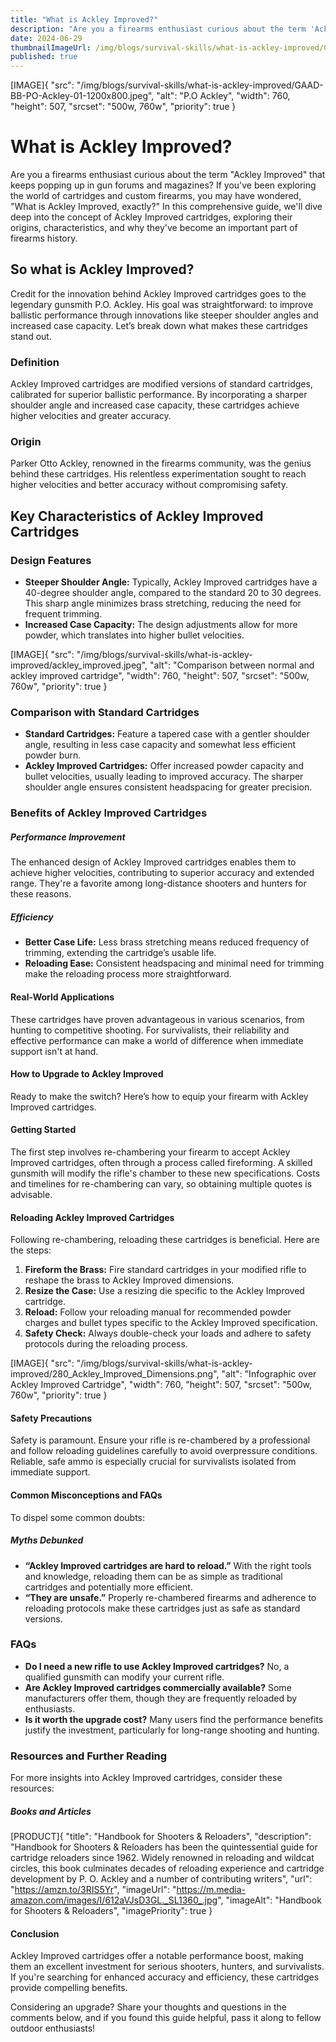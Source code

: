 ```yaml
---
title: "What is Ackley Improved?"
description: "Are you a firearms enthusiast curious about the term 'Ackley Improved' that keeps popping up in gun forums?"
date: 2024-06-29
thumbnailImageUrl: /img/blogs/survival-skills/what-is-ackley-improved/GAAD-BB-PO-Ackley-01-1200x800.jpeg
published: true
---
```


[IMAGE]{ "src": "/img/blogs/survival-skills/what-is-ackley-improved/GAAD-BB-PO-Ackley-01-1200x800.jpeg", "alt": "P.O Ackley", "width": 760, "height": 507, "srcset": "500w, 760w", "priority": true }

# What is Ackley Improved?

Are you a firearms enthusiast curious about the term "Ackley Improved" that keeps popping up in gun forums and magazines? If you've been exploring the world of cartridges and custom firearms, you may have wondered, "What is Ackley Improved, exactly?" In this comprehensive guide, we'll dive deep into the concept of Ackley Improved cartridges, exploring their origins, characteristics, and why they've become an important part of firearms history.

## So what is Ackley Improved?

Credit for the innovation behind Ackley Improved cartridges goes to the legendary gunsmith P.O. Ackley. His goal was straightforward: to improve ballistic performance through innovations like steeper shoulder angles and increased case capacity. Let’s break down what makes these cartridges stand out.

### Definition

Ackley Improved cartridges are modified versions of standard cartridges, calibrated for superior ballistic performance. By incorporating a sharper shoulder angle and increased case capacity, these cartridges achieve higher velocities and greater accuracy.

### Origin

Parker Otto Ackley, renowned in the firearms community, was the genius behind these cartridges. His relentless experimentation sought to reach higher velocities and better accuracy without compromising safety.

## Key Characteristics of Ackley Improved Cartridges

### Design Features

- **Steeper Shoulder Angle:** Typically, Ackley Improved cartridges have a 40-degree shoulder angle, compared to the standard 20 to 30 degrees. This sharp angle minimizes brass stretching, reducing the need for frequent trimming.
- **Increased Case Capacity:** The design adjustments allow for more powder, which translates into higher bullet velocities.

[IMAGE]{ "src": "/img/blogs/survival-skills/what-is-ackley-improved/ackley_improved.jpeg", "alt": "Comparison between normal and ackley improved cartridge", "width": 760, "height": 507, "srcset": "500w, 760w", "priority": true }

### Comparison with Standard Cartridges

- **Standard Cartridges:** Feature a tapered case with a gentler shoulder angle, resulting in less case capacity and somewhat less efficient powder burn.
- **Ackley Improved Cartridges:** Offer increased powder capacity and bullet velocities, usually leading to improved accuracy. The sharper shoulder angle ensures consistent headspacing for greater precision.

### Benefits of Ackley Improved Cartridges

##### Performance Improvement

The enhanced design of Ackley Improved cartridges enables them to achieve higher velocities, contributing to superior accuracy and extended range. They're a favorite among long-distance shooters and hunters for these reasons.

##### Efficiency

- **Better Case Life:** Less brass stretching means reduced frequency of trimming, extending the cartridge’s usable life.
- **Reloading Ease:** Consistent headspacing and minimal need for trimming make the reloading process more straightforward.

#### Real-World Applications

These cartridges have proven advantageous in various scenarios, from hunting to competitive shooting. For survivalists, their reliability and effective performance can make a world of difference when immediate support isn't at hand.

#### How to Upgrade to Ackley Improved

Ready to make the switch? Here’s how to equip your firearm with Ackley Improved cartridges.

#### Getting Started

The first step involves re-chambering your firearm to accept Ackley Improved cartridges, often through a process called fireforming. A skilled gunsmith will modify the rifle's chamber to these new specifications. Costs and timelines for re-chambering can vary, so obtaining multiple quotes is advisable.

#### Reloading Ackley Improved Cartridges

Following re-chambering, reloading these cartridges is beneficial. Here are the steps:

1. **Fireform the Brass:** Fire standard cartridges in your modified rifle to reshape the brass to Ackley Improved dimensions.
2. **Resize the Case:** Use a resizing die specific to the Ackley Improved cartridge.
3. **Reload:** Follow your reloading manual for recommended powder charges and bullet types specific to the Ackley Improved specification.
4. **Safety Check:** Always double-check your loads and adhere to safety protocols during the reloading process.

[IMAGE]{ "src": "/img/blogs/survival-skills/what-is-ackley-improved/280_Ackley_Improved_Dimensions.png", "alt": "Infographic over Ackley Improved Cartridge", "width": 760, "height": 507, "srcset": "500w, 760w", "priority": true }

#### Safety Precautions

Safety is paramount. Ensure your rifle is re-chambered by a professional and follow reloading guidelines carefully to avoid overpressure conditions. Reliable, safe ammo is especially crucial for survivalists isolated from immediate support.

#### Common Misconceptions and FAQs

To dispel some common doubts:

##### Myths Debunked

- **“Ackley Improved cartridges are hard to reload.”** With the right tools and knowledge, reloading them can be as simple as traditional cartridges and potentially more efficient.
- **“They are unsafe.”** Properly re-chambered firearms and adherence to reloading protocols make these cartridges just as safe as standard versions.

### FAQs

- **Do I need a new rifle to use Ackley Improved cartridges?** No, a qualified gunsmith can modify your current rifle.
- **Are Ackley Improved cartridges commercially available?** Some manufacturers offer them, though they are frequently reloaded by enthusiasts.
- **Is it worth the upgrade cost?** Many users find the performance benefits justify the investment, particularly for long-range shooting and hunting.
  
### Resources and Further Reading

For more insights into Ackley Improved cartridges, consider these resources:

##### Books and Articles

[PRODUCT]{ "title": "Handbook for Shooters & Reloaders", "description": "Handbook for Shooters & Reloaders has been the quintessential guide for cartridge reloaders since 1962. Widely renowned in reloading and wildcat circles, this book culminates decades of reloading experience and cartridge development by P. O. Ackley and a number of contributing writers", "url": "https://amzn.to/3RIS5Yr", "imageUrl": "https://m.media-amazon.com/images/I/612aVJsD3GL._SL1360_.jpg", "imageAlt": "Handbook for Shooters & Reloaders", "imagePriority": true }

#### Conclusion

Ackley Improved cartridges offer a notable performance boost, making them an excellent investment for serious shooters, hunters, and survivalists. If you're searching for enhanced accuracy and efficiency, these cartridges provide compelling benefits.

Considering an upgrade? Share your thoughts and questions in the comments below, and if you found this guide helpful, pass it along to fellow outdoor enthusiasts!
